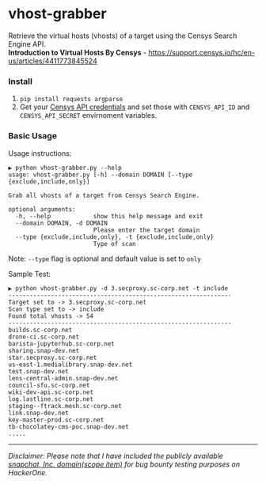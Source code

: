 # vhost-grabber
Retrieve the virtual hosts (vhosts) of a target using the Censys Search Engine API.\
**Introduction to Virtual Hosts By Censys** - https://support.censys.io/hc/en-us/articles/4411773845524

### Install
1. `pip install requests argparse`
2. Get your [Censys API credentials](https://search.censys.io/account/api) and set those with `CENSYS_API_ID` and `CENSYS_API_SECRET` envirnoment variables.

### Basic Usage 
Usage instructions:
```
▶ python vhost-grabber.py --help
usage: vhost-grabber.py [-h] --domain DOMAIN [--type {exclude,include,only}]

Grab all vhosts of a target from Censys Search Engine.

optional arguments:
  -h, --help            show this help message and exit
  --domain DOMAIN, -d DOMAIN
                        Please enter the target domain
  --type {exclude,include,only}, -t {exclude,include,only}
                        Type of scan
```
Note: `--type` flag is optional and default value is set to `only` 

Sample Test:
```
▶ python vhost-grabber.py -d 3.secproxy.sc-corp.net -t include
---------------------------------------------------------------
Target set to -> 3.secproxy.sc-corp.net
Scan type set to -> include
Found total vhosts -> 54
---------------------------------------------------------------
builds.sc-corp.net
drone-ci.sc-corp.net
barista-jupyterhub.sc-corp.net
sharing.snap-dev.net
star.secproxy.sc-corp.net
us-east-1.medialibrary.snap-dev.net
test.snap-dev.net
lens-central-admin.snap-dev.net
council-sfu.sc-corp.net
wiki-dev-api.sc-corp.net
log.lastline.sc-corp.net
staging--ftrack.mesh.sc-corp.net
link.snap-dev.net
key-master-prod.sc-corp.net
tb-chocolatey-cms-poc.snap-dev.net
.....
```

---
*Disclaimer: Please note that I have included the publicly available [snapchat, Inc. domain(scope item)](https://hackerone.com/snapchat?view_policy=true) for bug bounty testing purposes on HackerOne.*
